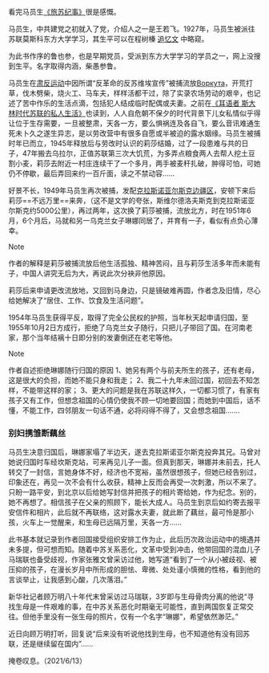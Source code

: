 看完马员生[《旅苏纪事》](https://book.douban.com/subject/6519142/)很是感慨。

马员生，中共建党之初就入了党，介绍人之一是王若飞。1927年，马员生被派往苏联莫斯科东方大学学习，其生平可以在程树榛 [追忆文](https://jslilei.github.io/post/chan-hui-%E2%80%94%E2%80%94-yi-zhong-xin-ling-de-an-wei.html) 中略窥。

为此书作序的鲁也参，也是早期党员，受派到东方大学学习的学员之一，网上没搜到生平。名字取得内涵，柴愚参鲁。

马员生在[肃反运动](https://baike.baidu.com/item/%E8%8B%8F%E8%81%94%E8%82%83%E5%8F%8D%E8%BF%90%E5%8A%A8/3071601?fr=ge_ala)中因所谓“反革命的反苏维埃宣传”被捕流放[Воркута](https://baike.baidu.com/item/%E6%B2%83%E5%B0%94%E5%BA%93%E5%A1%94/1865411?fr=ge_ala)，开荒打草，伐木劈柴，烧火工、马车夫，样样活都干过，除了实录农场劳动的艰辛，也记述了苦中作乐的生活点滴，包括犯人结成临时配偶或夫妻。之前在[《耳语者 斯大林时代苏联的私人生活》](https://book.douban.com/subject/25953571/)也读到，人人自危朝不保夕的时代背景下儿女私情似乎得让位于生存需要，一旦被整肃，天各一方，要么惧祸连及各自飞，要么音讯难通生死未卜久之遂生异志，是以劳改营中有很多自愿或半被迫的露水姻缘。马员生被捕时年已而立，1945年释放后与劳改时认识的莉莎结婚，过了一段患难与共的日子，47年搬去乌拉尔，正值苏联第三次大饥荒，为多弄点粮食两人去帮人挖土豆割小麦，莉莎去附近一村庄连续干了一个多月，两手被麦秆扎破，肿得可怕，可她仍不停歇，最后弄回来约一百斤面，读之不禁动容……

好景不长，1949年马员生再次被捕，发配[克拉斯诺亚尔斯克边疆区](https://baike.baidu.com/item/%E5%85%8B%E6%8B%89%E6%96%AF%E8%AF%BA%E4%BA%9A%E5%B0%94%E6%96%AF%E5%85%8B%E8%BE%B9%E7%96%86%E5%8C%BA/7520825?fromtitle=%E5%85%8B%E6%8B%89%E6%96%AF%E8%AF%BA%E4%BA%9A%E5%B0%94%E6%96%AF%E5%85%8B&fromid=2129464)，安顿下来后莉莎==不远万里==来奔，（这不是文学的夸张，斯维尔德洛夫斯克到克拉斯诺亚尔斯克约5000公里），再过两年，这次换了莉莎被捕，流放北方，时在1951年6月，6个月后，马就和另一乌克兰女子琳娜同居了，并育有一子，看似有点负心薄幸。

> [!NOTE]
> 作者的解释是莉莎被捕流放后他生活孤独、精神苦闷，且与莉莎生活多年而未能有子，中国人讲究无后为大，再说此次分袂非他原因。

莉莎后来申请更改流放地，又回到马身边，只是镜破难再圆，作者念及旧情，尽心给她解决了“居住、工作、饮食及生活问题”。

1954年马员生获得平反，取得了完全公民权的护照，当年秋天起申请归国，至1955年10月2日方成行，拒绝了乌克兰女子随行，只把儿子带回了国。在河南老家，那个当年结褵十日即分别的发妻倒还在老宅等他。

> [!NOTE]
>作者自述拒绝琳娜随行归国的原因
1、她另有两个与前夫所生的孩子，还有老母，这是很大的负担，而她不能只身和我走；
2、我二十九年未回过国，初回去不知怎样，不能带这样的家；
3、更大的问题是我在苏联这样久，一切都习惯了，有家有孩子又有工作，但想念祖国的心情仍使我不顾一切地要回国；而她到中国后，话不懂，不能工作，四邻朋友一句话不通，必将闷得不得了，又会想念祖国.......

### 别妇携雏断藕丝
马员生决意归国后，琳娜家塌了半边天，遂去克拉斯诺亚尔斯克投奔其兄。马曾对她说归国时车经坎斯克站，可来再见儿子一面。但真到那天，琳娜并未前去，托人转交了一封信，言她身体不好，经济也不宽裕，虽然很想孩子，但她已经告别过，印象还在，再见一次不会有什么收获，精神上反而会再受一次刺激，所以不来了。只盼一路平安，到北京以后给她写封信并把孩子的相片寄给她，作为纪念。别的，她不再想了。相信孩子在父亲的照顾下，能长大成人。马员生到京后如约寄去报平安信件和相片，此后就不再联络，这对露水夫妻，就此断了藕丝，最可怜是那小孩，火车上一觉醒来，和生母已远隔万里，天各一方……

此书基本就记录到作者回国接受组织安排工作为止，此后历次政治运动中的境遇并未多提，但可想而知。随着中苏关系恶化，文革中受到冲击，他带回国的混血儿子马瑞联也备受歧视，作家张雅文曾采访过他，她写道“看到了一个从小被歧视、被压抑的孩子，在漫长岁月中所形成的胆怯、卑微、处处谨小慎微的性格，看到他的言谈举止，让我感到心酸，几次落泪。”

新华社记者顾万明八十年代末曾采访过马瑞联，3岁即与生母骨肉分离的他说“寻找生母是一件艰难的事，在中苏关系恶化时期毫无可能性，直到两国恢复正常交往。但他手里没有一张生母的照片，仅有一个名字“琳娜”，希望依然渺茫。”

近日向顾万明打听，回复说“后来没有听说他找到生母，也不知道他有没有回苏联，还是继续留在国内”……

掩卷叹息。（2021/6/13）